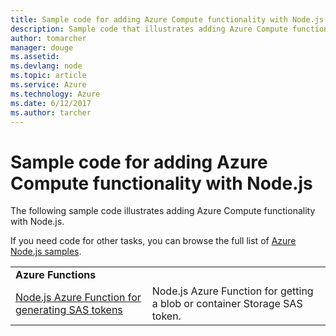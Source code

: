 ```yaml
---
title: Sample code for adding Azure Compute functionality with Node.js
description: Sample code that illustrates adding Azure Compute functionality with Node.js.
author: tomarcher
manager: douge
ms.assetid: 
ms.devlang: node
ms.topic: article
ms.service: Azure
ms.technology: Azure
ms.date: 6/12/2017
ms.author: tarcher
---
```


# Sample code for adding Azure Compute functionality with Node.js

The following sample code illustrates adding Azure Compute functionality with Node.js.

If you need code for other tasks, you can browse the full list of [Azure Node.js samples](https://azure.microsoft.com/resources/samples/?term=nodejs).

| | |
|---|---|
| **Azure Functions** ||
| [Node.js Azure Function for generating SAS tokens](https://azure.microsoft.com/en-us/resources/samples/functions-node-sas-token/) | Node.js Azure Function for getting a blob or container Storage SAS token. |
